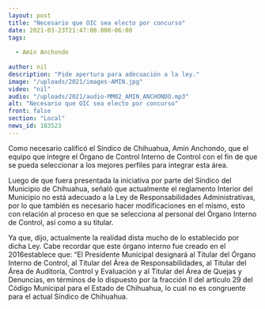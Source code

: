 ```yaml
---
layout: post
title: "Necesario que OIC sea electo por concurso"
date: 2021-03-23T21:47:00.000-06:00
tags:
  
  - Amín Anchondo
  
author: nil
description: "Pide apertura para adecuación a la ley."
image: "/uploads/2021/images-AMIN.jpg"
video: "nil"
audio: "/uploads/2021/audio-MM02_AMIN_ANCHONDO.mp3"
alt: "Necesario que OIC sea electo por concurso"
front: false
section: "Local"
news_id: 183523
---
```


Como necesario calificó el Síndico de Chihuahua, Amín Anchondo, que el equipo que integre el Órgano de Control Interno de Control con el fin de que se pueda seleccionar a los mejores perfiles para integrar esta área.

Luego de que fuera presentada la iniciativa por parte del Síndico del Municipio de Chihuahua, señaló que actualmente el reglamento Interior del Municipio no está adecuado a la Ley de Responsabilidades Administrativas, por lo que también es necesario hacer modificaciones en el mismo, esto con relación al proceso en que se selecciona al personal del Órgano Interno de Control, así como a su titular.

Ya que, dijo, actualmente la realidad dista mucho de lo establecido por dicha Ley. Cabe recordar que este órgano interno fue creado en el 2016establece que: “El Presidente Municipal designará al Titular del Órgano Interno de Control, al Titular del Área de Responsabilidades, al Titular del Área de Auditoría, Control y Evaluación y al Titular del Área de Quejas y Denuncias, en términos de lo dispuesto por la fracción II del artículo 29 del Código Municipal para el Estado de Chihuahua, lo cual no es congruente para el actual Síndico de Chihuahua.
